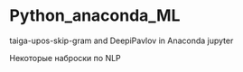 # Python_anaconda_ML
taiga-upos-skip-gram and DeepiPavlov in Anaconda jupyter

Некоторые наброски по NLP

